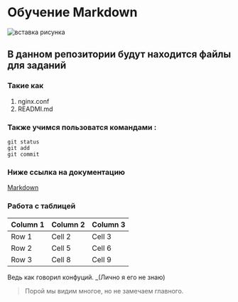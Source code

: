 # Обучение Markdown

![вставка рисунка](https://myoctocat.com/assets/images/base-octocat.svg)


## В данном репозитории будут находится файлы для заданий 

### Такие как 
1. nginx.conf
2. READMI.md


### Также учимся пользоватся командами :
```
git status
git add
git commit
```
### Ниже ссылка на документацию 

[Markdown](https://docs.github.com/ru/get-started/writing-on-github/getting-started-with-writing-and-formatting-on-github/basic-writing-and-formatting-syntax)

### Работа с таблицей

| Column 1 | Column 2 | Column 3 |
|----------|----------|----------|
| Row 1    | Cell 2   | Cell 3   |
| Row 2    | Cell 5   | Cell 6   |
| Row 3    | Cell 8   | Cell 9   |


Ведь как говорил конфуций.
_(Лично я его не знаю)

> Порой мы видим многое, но не замечаем главного.
